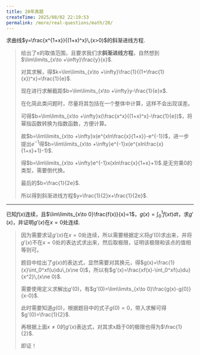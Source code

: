 ```yaml
---
title: 20年真题
createTime: 2025/08/02 22:19:53
permalink: /more/real-questions/math/20/
---
```


求曲线$y=\frac{x^{1+x}}{(1+x)^x}\,(x>0)$的斜渐进线方程.

> 给出了x的取值范围，且要求我们求**斜渐进线方程**，自然想到$\lim\limits_{x\to +\infty}\frac{y}{x}$.
> 
> 对其求解，得$k=\lim\limits_{x\to +\infty}\frac{1}{(1+\frac{1}{x})^x}=\frac{1}{e}$.
> 
> 现在进行求解截距$b=\lim\limits_{x\to +\infty}y-\frac{1}{e}x$.
> 
> 在化简此类问题时，尽量将其包括在一个整体中计算，这样不会出现误差。
> 
> 可得$b=\lim\limits_{x\to +\infty}x(\frac{x^x}{(1+x)^x}-\frac{1}{e})$，将幂指函数转换为指数函数，方便计算。
> 
> 故$b=\lim\limits_{x\to +\infty}x(e^{xln\frac{x}{1+x}}-e^{-1})$，进一步提出$e^{-1}$得$b=\lim\limits_{x\to +\infty}e^{-1}x(e^{xln\frac{x}{1+x}+1}-1)$.
> 
> 得$b=\lim\limits_{x\to +\infty}e^{-1}x(xln\frac{x}{1+x}+1)$.是无穷乘0的类型，需要倒代换。
> 
> 最后的$b=\frac{1}{2e}$.
> 
> 所以得到斜渐进线方程$y=\frac{1}{2}x+\frac{1}{2e}$.

---

已知$f(x)$连续，且$\lim\limits_{x\to 0}\frac{f(x)}{x}=1$，$g(x)=\int_0^1f(xt)dt$，求$g'(x)$，并证明$g'(x)$在$x=0$处连续.

> 因为需要求证$g'(x)$在$x=0$处连续，所以需要根据定义将$g'(0)$求出来，并将$g'(x)$不在$x=0$处的表达式求出来，然后取极限，证明该极限和该点的值相等则可。
> 
> 题目中给出了$g(x)$的表达式，显然需要对其换元，得$g(x)=\frac{1}{x}\int_0^xf(u)du\,(x\ne 0)$，所以有$g'(x)=\frac{xf(x)-\int_0^xf(u)du}{x^2}\,(x\ne 0)$.
> 
> 需要使用定义求解出$g'(0)$，有$g'(0)=\lim\limits_{x\to 0}\frac{g(x)-g(0)}{x-0}$.
> 
> 此时需要知道$g(0)$，根据题目中的式子$g(0)=0$，带入求解可得$g'(0)=\frac{1}{2}$.
> 
> 再根据上面$x\ne 0$的$g'(x)$表达式，对其求x趋于0的极限也得为$\frac{1}{2}$.
> 
> 即证！





